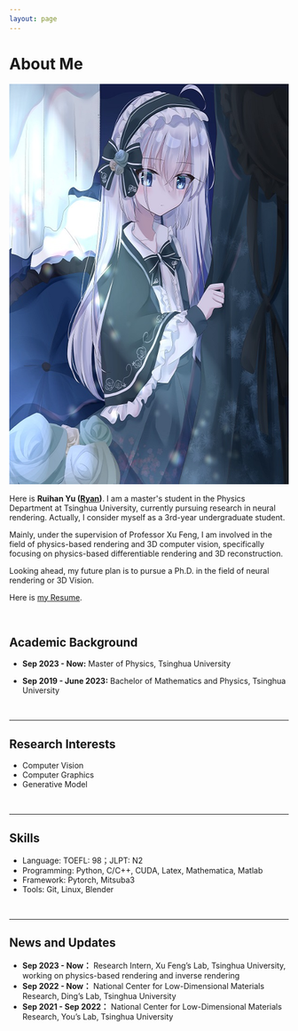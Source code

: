 ```yaml
---
layout: page
---
```


# About Me
<img src="/images/Ryan.jpg" class="floatpic" width="600" height="720">

Here is **Ruihan Yu ([Ryan](/file/CV_Yu_Ruihan_en.pdf))**.
I am a master's student in the Physics Department at Tsinghua University, currently pursuing research in neural rendering. Actually, I consider myself as a 3rd-year undergraduate student.

Mainly, under the supervision of Professor Xu Feng, I am involved in the field of physics-based rendering and 3D computer vision, specifically focusing on physics-based differentiable rendering and 3D reconstruction.

Looking ahead, my future plan is to pursue a Ph.D. in the field of neural rendering or 3D Vision. 

Here is [my Resume](/file/CV_Yu_Ruihan_en.pdf).

<br>

## Academic Background

- **Sep 2023 - Now:** Master of Physics, Tsinghua University

- **Sep 2019 - June 2023:** Bachelor of Mathematics and Physics, Tsinghua University

<br>

---

## Research Interests

- Computer Vision
- Computer Graphics
- Generative Model

<br>

---

## Skills

- Language: TOEFL: 98；JLPT: N2
- Programming: Python, C/C++, CUDA, Latex, Mathematica, Matlab 
- Framework: Pytorch, Mitsuba3
- Tools: Git, Linux, Blender



<br>

---

## News and Updates

- **Sep 2023 - Now：** Research Intern, Xu Feng’s Lab, Tsinghua University, working on physics-based rendering and inverse rendering
- **Sep 2022 - Now：** National Center for Low-Dimensional Materials Research, Ding’s Lab, Tsinghua University
- **Sep 2021 - Sep 2022：** National Center for Low-Dimensional Materials Research, You’s Lab, Tsinghua University

<br>
